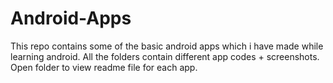 # Android-Apps
This repo contains some of the basic  android apps which i have made while learning android. All the folders contain different app codes + screenshots. Open folder to view readme file for each app.
